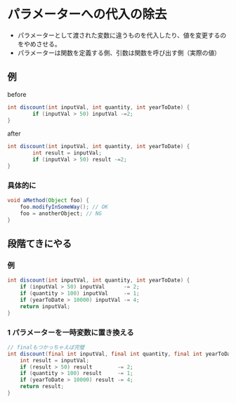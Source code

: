 # パラメーターへの代入の除去
* パラメーターとして渡された変数に違うものを代入したり、値を変更するのをやめさせる。
* パラメーターは関数を定義する側、引数は関数を呼び出す側（実際の値）
## 例
before
``` java
int discount(int inputVal, int quantity, int yearToDate) {
        if (inputVal > 50) inputVal -=2;
}
```
after
``` java
int discount(int inputVal, int quantity, int yearToDate) {
        int result = inputVal;
        if (inputVal > 50) result -=2;
}
```
### 具体的に
```java
void aMethod(Object foo) {
    foo.modifyInSomeWay(); // OK
    foo = anotherObject; // NG
}
```

## 段階てきにやる

### 例
``` java
int discount(int inputVal, int quantity, int yearToDate) {
    if (inputVal > 50) inputVal      -= 2;
    if (quantity > 100) inputVal     -= 1;
    if (yearToDate > 10000) inputVal -= 4;
    return inputVal;
}
```


### 1 パラメーターを一時変数に置き換える
``` java
// finalもつかっちゃえば完璧
int discount(final int inputVal, final int quantity, final int yearToDate) {
    int result = inputVal;
    if (result > 50) result        -= 2;
    if (quantity > 100) result     -= 1;
    if (yearToDate > 10000) result -= 4;
    return result;
}
```
